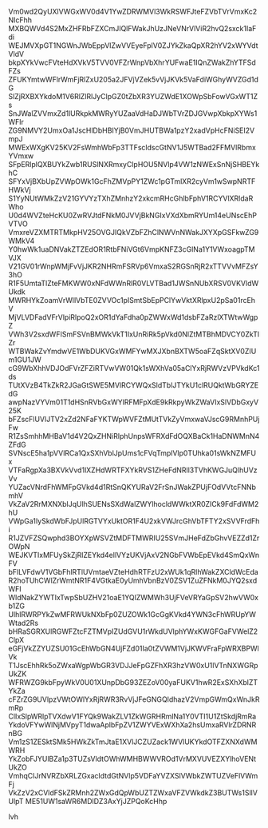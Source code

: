 Vm0wd2QyUXlVWGxWV0d4V1YwZDRWMVl3WkRSWFJteFZVbTVrVmxKc2NIcFhh
MXBQWVd4S2MxZHFRbFZXCmJIQlFWakJhUzJNeVNrVlViR2hvQ2sxck1IaFdi
WEJMVXpGT1NGWnJWbEppVlZwVVEyeFplV0ZJYkZkaQpXR2hYV2xWYVdtVldV
bkpXYkVwcFVteHdXVkV5TVV0VFZrWnpVbXhrYUFwaE1IQnZWakZhYTFSdFZs
ZFUKYmtwWFlrWmFjRlZxU205a2JFVjVZek5vVjJKVk5VaFdiWGhyWVZGd1dG
SlZjRXBXYkdoM1V6RlZlRlJyClpGZ0tZbXR3YUZWdE1XOWpSbFowVGxWT1Zs
SnJWalZVVmxZd1lURkpkMWRyYUZaaVdHaDJWbTVrZDJGVwpXbkpXYWs1WFlr
ZG9NMVY2UmxOa1JscHlDbHBIYjB0VmJHUTBWa1pzY2xadVpHcFNiSEI2VmpJ
MWExWXgKV25KV2FsWmhWbFp3TTFscldscGtNV1J5WTBad2FFMVlRbmxYVmxw
SFpERlplQXBUYkZwb1RUSlNXRmxyClpHOU5NVlp4VW1zNWExSnNjSHBEYkhC
SFYxVjBXbUpZVWpOWk1GcFhZMVpPY1ZWc1pGTmlXR2cyVm1wSwpNRTFHWkVj
S1YyNUtWMkZzV21GYVYzTXhZMnhzY2xkcmRHcGhlbFphV1RCYVlXRldaRWho
U0d4WVZteHcKU0ZwRVJtdFNkM0JVVjBkNGIxVXdXbmRYUm14eUNscEhPVTVO
VmxreVZXMTRTMkpHV25OVGJIQkVZbFZhClNWVnNWakJXYXpGSFkwZG9WMkV4
Y0hwWk1uaDNVakZTZEdOR1RtbFNiVGt6VmpKNFZ3cGlNa1Y1VWxoagpTMVJX
V21GV01rWnpWMjFvVjJKR2NHRmFSRVp6VmxaS2RGSnRjR2xTTVVvMFZsY3hO
R1F5UmtaTlZteFMKWW0xNFdWWnRlR0VLVTBad1JWSnNUbXRSV0VKVldWUkdk
MWRHYkZoamVrWllVbTE0ZVVOc1pISmtSbEpPClYwVktXRlpxU2pSa01rcEhV
MjVLVDFadVFrVlpiRlpoQ2xOR1dYaFdha0pZWWxWd1dsbFZaRzlXTWtwWgpZ
VWh3V2sxdWFISmFSVnBMWkVkT1IxUnRiRk5pVkd0NlZtMTBhMDVCY0ZkTlZr
WTBWakZvYmdwVE1WbDUKVGxWMFYwMXJXbnBXTW5oaFZqSktXV0ZIUm1GU1JW
cG9WbXhhVDJOdFVrZFZiRTVwVW01Qk1sWXhVa05aClYxRjRWVzVPVkdKc1ds
TUtXVzB4TkZkR2JGaGtSWE5MVlRCYWQxSldTblJTYkU1clRUQktWbGRYZEdG
awpNazVYVm01T1dHSnRVbGxWYlRFMFpXdE9kRkpyWkZWaVIxSlVDbGxyV25K
bFZscFlUVlJTV2xZd2NFaFYKTWpWVFZtMUtTVkZyVmxwaVJscG9RMnhPUjFw
R1ZsSmhhMHBaV1d4V2QxZHNiRlphUnpsWFRXdFdOQXBaCk1HaDNWMnN4ZFdG
SVNscE5ha1pVVlRCa1QxSXhVblJpUms1cFVqTmplVlp0TUhka01sWkNZMFUx
VTFaRgpXa3BXVkVvd1lXZHdWRTFXYkRVS1ZHeFdNRll3TVhKWGJuQlhUVzVv
YUZacVNrdFhWMFpGVkd4d1RtSnQKYURaV2FrSnJWakZPUjFOdVVtcFNNbmhV
VkZaV2RrMXNXblJqUlhSUENsSXdWalZWYlhocldWWktXR0ZICk9FdFdWM2hU
VWpGa1IySkdWbFJpUlRGTVYxUktOR1F4U2xkVWJrcGhVbTFTY2xSVVFrdFhi
R1JZVFZSQwphd3BOYXpWSVZtMDFTMWRIU25SVmJHeFdZbGhvVEZZd1ZrOWpN
WEJKVTIxMFUySkZjRlZEYkd4ellVYzUKVjAxV2NGbFVWbEpEVkd4SmQxWnFV
bFlLVFdwV1VGbFhlRTlUVmtaeVZteHdhRTFzU2xWUk1qRlhWakZXCldWcEda
R2hoTUhCWlZrWmtNR1F4VGtkaE0yUmhVbnBzV0ZSV1ZuZFNkM0JYQ2sxdWFI
WldNakZYWTIxTwpSbUZHV21oaE1YQlZWMWh3UjFVeVRYaGpSV2hwVW0xb1ZG
UlhlRWRPYkZwMFRWUkNXbFp0ZUZOWk1GcGgKVkd4YWN3cFhWRUpYWWtad2Rs
bHRaSGRXUlRGWFZtcFZTMVpIZUdGVU1rWkdUVlphYWxKWGFGaFVWelZ2ClpX
eGFjVkZZYUZSU01GcEhWbGN4UjFZd01Ia0tZVWM1VjJKWVFraFpWRXBPWlVk
T1JscEhhRk5oZWxaWgpWbGR3VDJJeFpGZFhXR3hzVW0xU1lVTnNXWGRpUkZK
WFRWZG9kbFpyWkV0U01XUnpDbG93ZEZoV00yaFUKV1hwR2ExSXhXblZTYkZa
cFZrZG9UVlpzVWtOWlYxRjRWR3RvVjJFeGNGQldhazV2VmpGWmQxWnJkRmRp
ClIxSlpWRlpTVXdwV1FYQk9WakZLV1ZkWGRHRmlNa1Y0VTI1U1ZtSkdjRmRa
YkdoVFYwWlNjMVpyT1dwaAplbFpZV1ZWYVExWXhXa2hsUmxaRVlrZDRNRnBG
Vm1zS1ZESktSMk5HWkZkTmJtaE1XVlJCZUZack1WVlUKYkdOTFZXNXdWMWRH
YkZobFJYUlBZa1p3TUZsVldtOWhWMHBWWVROd1VrMXVUVEZXYlhoVENtUkZO
VmhqClJrNVRZbXRLZGxacldtdGtNVlp5VDFaYVZXSlVWbkZWTUZVeFlVWmFj
VkZzV2xCVldFSkZRMnh2ZWxGdQpWbUZTZWxaVFZVWkdkZ3BUTWs1SllVUlpT
ME51UW1saWR6MDlDZ3AxYjJZPQoKcHhp

lvh